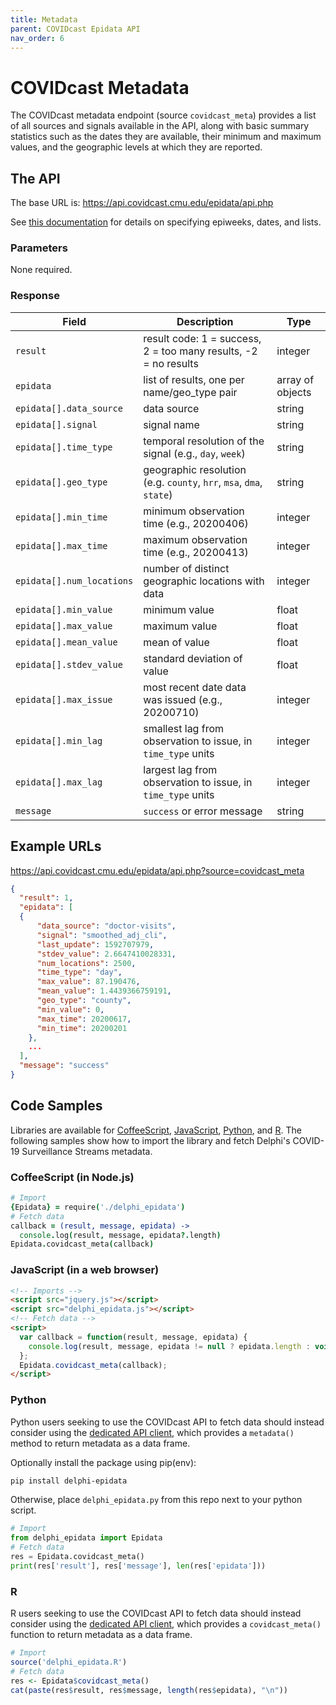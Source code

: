 ```yaml
---
title: Metadata
parent: COVIDcast Epidata API
nav_order: 6
---
```


# COVIDcast Metadata

The COVIDcast metadata endpoint (source `covidcast_meta`) provides a list of all
sources and signals available in the API, along with basic summary statistics
such as the dates they are available, their minimum and maximum values, and the
geographic levels at which they are reported.

## The API

The base URL is: https://api.covidcast.cmu.edu/epidata/api.php

See [this documentation](README.md) for details on specifying epiweeks, dates, and lists.

### Parameters

None required.

### Response

| Field | Description | Type |
| --- | --- | --- |
| `result` | result code: 1 = success, 2 = too many results, -2 = no results | integer |
| `epidata` | list of results, one per name/geo_type pair | array of objects |
| `epidata[].data_source` | data source | string |
| `epidata[].signal` | signal name | string |
| `epidata[].time_type` | temporal resolution of the signal (e.g., `day`, `week`) | string |
| `epidata[].geo_type` | geographic resolution (e.g. `county`, `hrr`, `msa`, `dma`, `state`) | string |
| `epidata[].min_time` | minimum observation time (e.g., 20200406) | integer |
| `epidata[].max_time` | maximum observation time (e.g., 20200413) | integer |
| `epidata[].num_locations` | number of distinct geographic locations with data | integer |
| `epidata[].min_value` | minimum value | float |
| `epidata[].max_value` | maximum value | float |
| `epidata[].mean_value` | mean of value | float |
| `epidata[].stdev_value` | standard deviation of value | float |
| `epidata[].max_issue` | most recent date data was issued (e.g., 20200710) | integer |
| `epidata[].min_lag` | smallest lag from observation to issue, in `time_type` units | integer |
| `epidata[].max_lag` | largest lag from observation to issue, in `time_type` units | integer |
| `message` | `success` or error message | string |

## Example URLs

https://api.covidcast.cmu.edu/epidata/api.php?source=covidcast_meta

```json
{
  "result": 1,
  "epidata": [
  {
      "data_source": "doctor-visits",
      "signal": "smoothed_adj_cli",
      "last_update": 1592707979,
      "stdev_value": 2.6647410028331,
      "num_locations": 2500,
      "time_type": "day",
      "max_value": 87.190476,
      "mean_value": 1.4439366759191,
      "geo_type": "county",
      "min_value": 0,
      "max_time": 20200617,
      "min_time": 20200201
    },
    ...
  ],
  "message": "success"
}
```

## Code Samples

Libraries are available for [CoffeeScript](../../src/client/delphi_epidata.coffee), [JavaScript](../../src/client/delphi_epidata.js), [Python](../../src/client/delphi_epidata.py), and [R](../../src/client/delphi_epidata.R).
The following samples show how to import the library and fetch Delphi's COVID-19 Surveillance Streams metadata.

### CoffeeScript (in Node.js)

````coffeescript
# Import
{Epidata} = require('./delphi_epidata')
# Fetch data
callback = (result, message, epidata) ->
  console.log(result, message, epidata?.length)
Epidata.covidcast_meta(callback)
````

### JavaScript (in a web browser)

````html
<!-- Imports -->
<script src="jquery.js"></script>
<script src="delphi_epidata.js"></script>
<!-- Fetch data -->
<script>
  var callback = function(result, message, epidata) {
    console.log(result, message, epidata != null ? epidata.length : void 0);
  };
  Epidata.covidcast_meta(callback);
</script>
````

### Python

Python users seeking to use the COVIDcast API to fetch data should instead
consider using the [dedicated API client](covidcast_clients.md), which provides
a `metadata()` method to return metadata as a data frame.

Optionally install the package using pip(env):
````bash
pip install delphi-epidata
````

Otherwise, place `delphi_epidata.py` from this repo next to your python script.

````python
# Import
from delphi_epidata import Epidata
# Fetch data
res = Epidata.covidcast_meta()
print(res['result'], res['message'], len(res['epidata']))
````

### R

R users seeking to use the COVIDcast API to fetch data should instead consider
using the [dedicated API client](covidcast_clients.md), which provides a
`covidcast_meta()` function to return metadata as a data frame.

````R
# Import
source('delphi_epidata.R')
# Fetch data
res <- Epidata$covidcast_meta()
cat(paste(res$result, res$message, length(res$epidata), "\n"))
````
